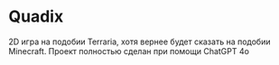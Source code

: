 # Quadix
2D игра на подобии Terraria, хотя вернее будет сказать на подобии Minecraft.
Проект полностью сделан при помощи ChatGPT 4o
